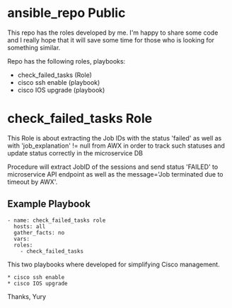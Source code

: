 # ansible_repo Public

This repo has the roles developed by me.
I'm happy to share some code and I really hope that it will save some time for those who is looking for something similar.

Repo has the following roles, playbooks:

* check_failed_tasks (Role)
* cisco ssh enable (playbook)
* cisco IOS upgrade (playbook)

check_failed_tasks Role
=========
This Role is about extracting the Job IDs with the status 'failed' as well as with 'job_explanation' != null from AWX in order to track such statuses and update status correctly in the microservice DB

Procedure will extract JobID of the sessions and send status 'FAILED' to microservice API endpoint as well as the message='Job terminated due to timeout by AWX'.

Example Playbook
----------------
```
- name: check_failed_tasks role
  hosts: all
  gather_facts: no
  vars:
  roles:
    - check_failed_tasks
```

This two playbooks where developed for simplifying Cisco management.

```
* cisco ssh enable
* cisco IOS upgrade
```


Thanks,
Yury